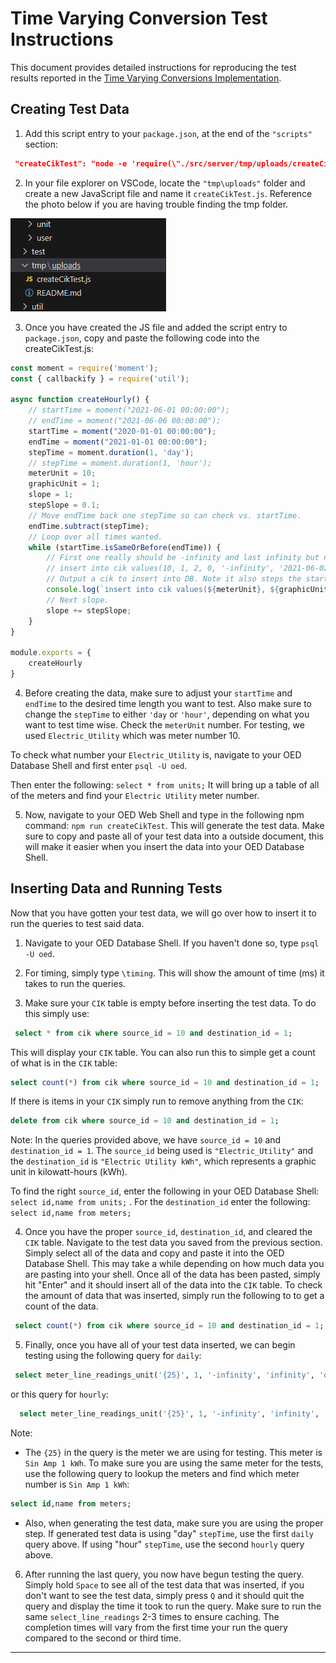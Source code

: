 # Time Varying Conversion Test Instructions


This document provides detailed instructions for reproducing the test results reported in the [Time Varying Conversions Implementation](conversionsVaryTime.md).

## Creating Test Data

1. Add this script entry to your ``package.json``, at the end of the `` "scripts" `` section:  
``` json
 "createCikTest": "node -e 'require(\"./src/server/tmp/uploads/createCikTest.js\").createHourly()'" `
 ```

2. In your file explorer on VSCode, locate the `` "tmp\uploads" `` folder and create a new JavaScript file and name it `` createCikTest.js ``. Reference the photo below if you are having trouble finding the tmp folder.

![tmp location](tmpLocation.png "Location for tmp\uploads")

3. Once you have created the JS file and added the script entry to `` package.json ``, copy and paste the following code into the createCikTest.js:

``` javascript
const moment = require('moment');
const { callbackify } = require('util');

async function createHourly() {
	// startTime = moment("2021-06-01 00:00:00");
	// endTime = moment("2021-06-06 00:00:00");
	startTime = moment("2020-01-01 00:00:00");
	endTime = moment("2021-01-01 00:00:00");
	stepTime = moment.duration(1, 'day');
	// stepTime = moment.duration(1, 'hour');
	meterUnit = 10;
	graphicUnit = 1;
	slope = 1;
	stepSlope = 0.1;
	// Move endTime back one stepTime so can check vs. startTime.
	endTime.subtract(stepTime);
	// Loop over all times wanted.
	while (startTime.isSameOrBefore(endTime)) {
		// First one really should be -infinity and last infinity but not doing now.
		// insert into cik values(10, 1, 2, 0, '-infinity', '2021-06-02 00:00:00');
		// Output a cik to insert into DB. Note it also steps the start time to get the end time so ready for next iteration.
		console.log(`insert into cik values(${meterUnit}, ${graphicUnit}, ${slope.toFixed(2)}, 0, '${startTime.format("YYYY-MM-DD HH:mm:ss")}', '${startTime.add(stepTime).format("YYYY-MM-DD HH:mm:ss")}');`);
		// Next slope.
		slope += stepSlope;
	}
}

module.exports = {
	createHourly
}
```
4. Before creating the data, make sure to adjust your `` startTime `` and `` endTime `` to the desired time length you want to test. Also make sure to change the `` stepTime `` to either `` 'day `` or `` 'hour' ``, depending on what you want to test time wise. Check the `` meterUnit `` number. For testing, we used `` Electric_Utility `` which was meter number 10.

To check what number your  `` Electric_Utility `` is, navigate to your OED Database Shell and first enter `` psql -U oed ``. 

Then enter the following: `` select * from units; `` It will bring up a table of all of the meters and find your `` Electric Utility `` meter number.


5. Now, navigate to your OED Web Shell and type in the following npm command:
`` npm run createCikTest ``. This will generate the test data. Make sure to copy and paste all of your test data into a outside document, this will make it easier when you insert the data into your OED Database Shell.



## Inserting Data and Running Tests
Now that you have gotten your test data, we will go over how to insert it to run the queries to test said data.

1. Navigate to your OED Database Shell. If you haven't done so, type `` psql -U oed ``.

2. For timing, simply type `` \timing ``. This will show the amount of time (ms) it takes to run the queries.

3. Make sure your `` CIK `` table is empty before inserting the test data. To do this simply use: 

``` sql
 select * from cik where source_id = 10 and destination_id = 1; 
```

This will display your `` CIK `` table. You can also run this to simple get a count of what is in the `` CIK `` table:

``` sql 
select count(*) from cik where source_id = 10 and destination_id = 1; 
```

If there is items in your `` CIK `` simply run to remove anything from the `` CIK ``:

``` sql 
delete from cik where source_id = 10 and destination_id = 1; 
```

Note: In the queries provided above, we have `source_id = 10` and `destination_id = 1`. The `source_id` being used is `"Electric_Utility"` and the `destination_id` is `"Electric Utility kWh"`, which represents a graphic unit in kilowatt-hours (kWh).

 To find the right `` source_id ``, enter the following in your OED Database Shell: `` select id,name from units; `` . For the `` destination_id `` enter the following: `` select id,name from meters; ``

 4. Once you have the proper `` source_id ``, `` destination_id ``, and cleared the `` CIK `` table. Navigate to the test data you saved from the previous section. Simply select all of the data and copy and paste it into the OED Database Shell. This may take a while depending on how much data you are pasting into your shell. Once all of the data has been pasted, simply hit "Enter" and it should insert all of the data into the `` CIK `` table. To check the amount of data that was inserted, simply run the following to to get a count of the data.

 ``` sql
  select count(*) from cik where source_id = 10 and destination_id = 1; 
 ``` 

 5. Finally, once you have all of your test data inserted, we can begin testing using the following query for `` daily ``: 

 ``` sql
  select meter_line_readings_unit('{25}', 1, '-infinity', 'infinity', 'daily', 200, 200);
 ```

 or this query for `` hourly ``:
``` sql
  select meter_line_readings_unit('{25}', 1, '-infinity', 'infinity', 'hourly', 200, 200);
 ```

 Note: 
 - The `` {25} `` in the query is the meter we are using for testing. This meter is `` Sin Amp 1 kWh ``. To make sure you are using the same meter for the tests, use the following query to lookup the meters and find which meter number is `` Sin Amp 1 kWh ``:

``` sql
select id,name from meters;
```
 - Also, when generating the test data, make sure you are using the proper step. If generated test data is using "day" `` stepTime ``, use the first `` daily `` query above. If using "hour" `` stepTime ``, use the second `` hourly `` query above.

6. After running the last query, you now have begun testing the query. Simply hold `` Space `` to see all of the test data that was inserted, if you don't want to see the test data, simply press `` Q `` and it should quit the query and display the time it took to run the query. Make sure to run the same `` select_line_readings `` 2-3 times to ensure caching. The completion times will vary from the first time your run the query compared to the second or third time.

---